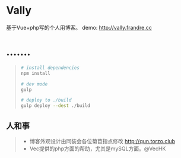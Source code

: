 # Vally
基于Vue+php写的个人用博客。 
demo: http://vally.frandre.cc 

# .......

> ``` bash
> # install dependencies
> npm install 
> 
> # dev mode
> gulp 
> 
> # deploy to ./build 
> gulp deploy --dest ./build 
> ``` 

## 人和事
> * 博客外观设计由同装会各位菊苣指点修改 http://qun.torzo.club
> * Vec提供的php方面的帮助，尤其是mySQL方面。@VecHK
